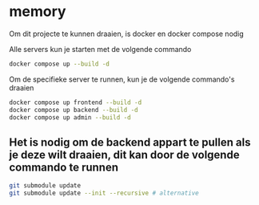 # memory

Om dit projecte te kunnen draaien, is docker en docker compose nodig

Alle servers kun je starten met de volgende commando

```bash
docker compose up --build -d
```

Om de specifieke server te runnen, kun je de volgende commando's draaien

```bash
docker compose up frontend --build -d
docker compose up backend --build -d
docker compose up admin --build -d
```

## Het is nodig om de backend appart te pullen als je deze wilt draaien, dit kan door de volgende commando te runnen

```bash
git submodule update
git submodule update --init --recursive # alternative
```
